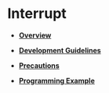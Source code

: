 # Interrupt<a name="EN-US_TOPIC_0145350139"></a>

-   **[Overview](overview-7.md)**  

-   **[Development Guidelines](development-guidelines-8.md)**  

-   **[Precautions](precautions-9.md)**  

-   **[Programming Example](programming-example-10.md)**  


